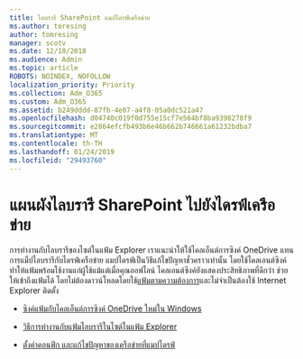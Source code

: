 ```yaml
---
title: ไลบรารี SharePoint แมปไดรฟ์เครือข่าย
ms.author: toresing
author: tomresing
manager: scotv
ms.date: 12/10/2018
ms.audience: Admin
ms.topic: article
ROBOTS: NOINDEX, NOFOLLOW
localization_priority: Priority
ms.collection: Adm_O365
ms.custom: Adm_O365
ms.assetid: b249dddd-87fb-4e07-a4f8-05a0dc521a47
ms.openlocfilehash: d04740c019f0d755e15cf7e564bf8ba9398278f9
ms.sourcegitcommit: e2864efcfb493b6e46b662b746661a61232bdba7
ms.translationtype: MT
ms.contentlocale: th-TH
ms.lasthandoff: 01/24/2019
ms.locfileid: "29493760"
---
```

# <a name="map-a-sharepoint-library-to-a-network-drive"></a>แผนผังไลบรารี SharePoint ไปยังไดรฟ์เครือข่าย

การทำงานกับไลบรารีของไซต์ในแฟ้ม Explorer เราแนะนำให้ใช้ไคลเอ็นต์การซิงค์ OneDrive แทนการแม็ปไลบรารีกับไดรฟ์เครือข่าย แมปไดรฟ์เป็นวิธีแก้ไขปัญหาชั่วคราวเท่านั้น โดยใช้ไคลเอนต์ซิงค์ทำให้แฟ้มพร้อมใช้งานแก่ผู้ใช้แม้แต่เมื่อคุณออฟไลน์ ไคลเอนต์ซิงค์ยังแสดงประสิทธิภาพที่ดีกว่า ช่วยให้เข้าถึงแฟ้มได้ โดยไม่ต้องดาวน์โหลดโดยใช้[แฟ้มตามความต้องการ](https://support.office.com/en-us/article/Learn-about-OneDrive-Files-On-Demand-0E6860D3-D9F3-4971-B321-7092438FB38E)และไม่จำเป็นต้องใช้ Internet Explorer ติดตั้ง 
  
- [ซิงค์แฟ้มกับไคลเอ็นต์การซิงค์ OneDrive ใหม่ใน Windows](https://go.microsoft.com/fwlink/?linkid=866427)
    
- [วิธีการทำงานกับแฟ้มไลบรารีในไซต์ในแฟ้ม Explorer](https://go.microsoft.com/fwlink/?linkid=866291)
    
- [ตั้งค่าคอนฟิก และแก้ไขปัญหาของเครือข่ายที่แมปไดรฟ์](https://support.microsoft.com/kb/2616712)
    

